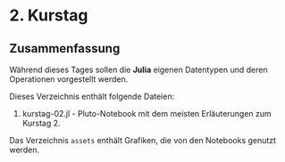# 2. Kurstag 

## Zusammenfassung

Während dieses Tages sollen die __Julia__ eigenen Datentypen und deren Operationen 
vorgestellt werden. 

Dieses Verzeichnis enthält folgende Dateien:

1. kurstag-02.jl - Pluto-Notebook mit dem meisten Erläuterungen zum Kurstag 2.


Das Verzeichnis `assets` enthält Grafiken, die von den Notebooks genutzt werden.